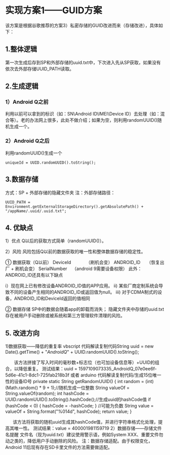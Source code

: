 # 实现方案1——GUID方案
该方案是根据谷歌推荐的方案3）私密存储的GUID改进而来（存储改进），具体如下：

## 1.整体逻辑
第一次生成后存到SP和外部存储的uuid.txt中，下次进入先从SP获取，如果没有依次去外部存储UUID_PATH读取。

## 2.生成逻辑

### 1）Android Q之前
利用以前可以拿到的标识（如：SN\Android ID\IMEI\Device ID）去处理（如：混合等）。老的办法网上很多，此处不做介绍；如果为空，则利用randomUUID()随机生成一个。

### 2）Android Q之后
利用randomUUID()生成一个
```
uniqueId = UUID.randomUUID().toString();
```

## 3.数据存储
方式：SP + 外部存储的隐藏文件夹
注：外部存储路径：
```
UUID_PATH = Environment.getExternalStorageDirectory().getAbsolutePath() + "/appName/.uuid/.uuid.txt";
```

## 4. 优缺点
1）优点
Q以后的获取方式简单（randomUUID()）。

2）风险
风险包括Q以前的数据获取的唯一性和整体数据存储的稳定性。

① 数据获取（Q以前）
DeviceId            （刷机会变）
ANDROID_ID     （恢复出厂 + 刷机会变）
SerialNumber    （android 9需要设备权限）
此外：ANDROID_ID还具有以下缺点

i）现在网上已有修改设备ANDROID_ID值的APP应用。
ii) 某些厂商定制系统会导致不同的设备产生相同的ANDROID_ID或返回值为null。
iii) 对于CDMA制式的设备，ANDROID_ID和DeviceId返回的值相同

② 数据存储
SP中的数据会随着app的卸载而消失；
隐藏文件夹中存储的uuid.txt存在被用户手动删除或被系统和第三方管理软件清理的风险。

## 5. 改进方向
1)数据获取——降低的重复率
vbscript 代码解读复制代码String uuid = new Date().getTime() + "_AndroidQ_" + UUID.randomUUID().toString();

       该方法拼接了写入时间的毫秒数+标志位（也可加设备信息等）+UUID的组合，以降低重复。
测试结果：uuid = 1597109073335_AndroidQ_07e0ee6f-5d6e-41c1-8dc1-725fab218b3f
或者
arduino 代码解读复制代码/生成15位唯一性的设备ID号
private static String getRandomUUID() {
    int random = (int) (Math.random() * 9 + 1);//随机生成一位整数
    String valueOf = String.valueOf(random);
    int hashCode = UUID.randomUUID().toString().hashCode();//生成uuid的hashCode值
    if (hashCode < 0) {  hashCode = -hashCode; } //可能为负数
    String value = valueOf + String.format("%014d", hashCode);
    return value;
}

      该方法将获取的随机uuid生成其hashCode值，并进行字符串格式化处理，提高其唯一性。
测试结果：value = 400001981159719
2）数据存储——存储文件名提醒
文件名（现为uuid.txt）建议使用警示语，例如System XXX、重要文件勿动之类的，降低用户手动删除的风险。
注：数据存储适配。由于权限变化，Android 11后现有存在SD卡里文件的方法需要做适配。
